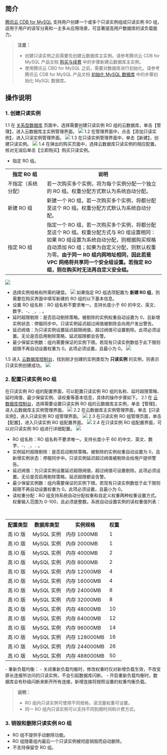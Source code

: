 ## 简介
[腾讯云 CDB for MySQL](https://cloud.tencent.com/product/cdb-overview) 支持用户创建一个或多个只读实例组成只读实例 RO 组，适用于用户的读写分离和一主多从应用场景，可显著提高用户数据库的读负载能力。
>**注意：**
> - 创建只读实例之前需要先创建云数据库主实例。请参考腾讯云 CDB for MySQL 产品文档 [购买与续费](/doc/product/236/5160) 中的步骤新建云数据库主实例。
> - 使用腾讯云 CBD for MySQL 之前，需要对数据库进行初始化。请参考腾讯云 CDB for MySQL 产品文档 [初始化 MySQL 数据库](/doc/product/236/3128) 中的步骤初始化 MySQL 数据库。

## 操作说明
### 1. 创建只读实例
1.1 在 [关系型数据库](https://console.cloud.tencent.com/cdb) 页面中，选择需要创建只读实例 RO 组的云数据库，单击【管理】，进入云数据库主实例管理界面。
![](//mc.qcloudimg.com/static/img/09c0db073e75d30c287de0f10ffed935/image.png)
1.2 在管理界面中，点击【添加只读实例】，进入只读实例管理界面。
![](//mc.qcloudimg.com/static/img/ac1a151fe0079fac79b2901a5f9283bc/image.png)
1.3 在只读实例管理界面中，单击【新建】，创建只读实例。
![](//mc.qcloudimg.com/static/img/fa84be50d87cd09d0c7f25f16b31ffca/image.png)
1.4 在弹出的购买页面中，选择云数据库只读实例的相应配置。核对无误后单击【立即购买】购买只读实例。
- 指定 RO 组。

<table>
  <tr>
    <th width="25%">指定 RO 组</th>
    <th width="75%">说明</th>
  </tr>
  <tr>
    <td>不指定（系统分配）</td>
    <td>若一次购买多个实例，将为每个实例分配一个独立的 RO 组。权重分配方式默认为系统自动分配。</td>
  </tr>
  <tr>
    <td>新建 RO 组</td>
    <td>新建一个 RO 组，若一次购买多个实例，将都分配至这个 RO 组。权重分配方式默认为系统自动分配。</td>
  </tr>
  <tr>
    <td>指定 RO 组</td>
    <td>指定一个 RO 组，若一次购买多个实例，将都分配至这个 RO 组。权重分配方式与 RO 组设置相同：如果 RO 组设置为系统自动分配，则根据购买规格自动添加 RO 组；如果为自定义分配，则默认权重为零。<b>由于同一 RO 组内网地址相同，因此若是 VPC 网络将共享同一个安全组设置。若指定 RO 组，则在购买时无法再自定义安全组。</b></td>
  </tr>
</table>

![](//mc.qcloudimg.com/static/img/823c698e49c613958ba74fb4bfb9bda6/image.png)
- 选择实例规格和所需的硬盘。
![](//mc.qcloudimg.com/static/img/ab288476b0ad541d6064d7ef42209836/image.png)
如果指定 RO 组选项配置为 **新建 RO 组**，则需要在购买界面中填写新建的 RO 组的以下基本信息。
- 设置 RO 组名称：RO 组名称不要求唯一。支持长度小于 60 的中文、英文、数字、`-`、`_`、`.` 。
- 延时超限剔除：是否启动剔除策略。被剔除的实例权重自动设置为 0，且新增实例状态：停服同步中。只读实例延迟超过阀值被剔除会向用户发出警告。
- 延迟阀值：为只读实例设置延迟超限阀值，超过阀值可设置剔除。此项必须设置。无论是否启用剔除策略，延迟超限都会告警。
- 最少保留实例数：组内需要保证的实例下限。若现有只读实例数低于此下限则超限不再自动设置权重为 0。此项必须设置，且最小为 0。
![](//mc.qcloudimg.com/static/img/06cf1b511761c3fb35fd08a504af3750/image.png)

1.5 进入 [云数据库控制台](https://console.qcloud.com/cdb)，找到刚才创建的实例类型为 **只读实例** 的实例，则表示只读实例创建成功。
![](//mc.qcloudimg.com/static/img/c43acd917b990016bb418220ee5e18e3/image.png)

### 2. 配置只读实例 RO 组
在只读实例 RO 组的配置界面，可以配置只读实例 RO 组的名称、延时超限策略、延时阈值、最少保留实例、读权重等基本信息，具体的操作步骤如下。
2.1 在 [云数据库控制台](https://console.qcloud.com/cdb)，选择需要设置只读实例 RO 组的云数据库主实例，单击【管理】，进入云数据库主实例管理界面。
![](//mc.qcloudimg.com/static/img/a4c91d09c83f1e9d6738610ba4d81933/image.png)
2.2 在云数据库主实例管理界面，单击【只读实例】，进入只读实例 RO 组管理界面。 
![](//mc.qcloudimg.com/static/img/edfc8913abe2154244edbb36d01b6fe0/image.png)
2.3 在只读实例 RO 组管理页面，单击【配置】，进入只读实例 RO 组配置界面。
![](//mc.qcloudimg.com/static/img/96c1ece808557044fa9f788bf0a36d04/image.png)
2.4 在只读实例 RO 组配置界面，可以对只读实例 RO 组进行详细配置。
![](//mc.qcloudimg.com/static/img/2857c2fd73a6750e32c10667cd0f1f76/image.png)
- RO 组名称：RO 组名称不要求唯一。支持长度小于 60 的中文、英文、数字、`-`、`_`、`.` 。
- 实例延时超限剔除：是否启动剔除策略。被剔除的实例权重自动设置为 0，且新增实例状态：停服同步中。只读实例延迟超过阀值被剔除会给用户提供警告。
- 延迟阀值：为只读实例设置延迟超限阀值，超过阀值可设置剔除。此项必须设置。无论是否启用剔除策略，延迟超限都会告警。
- 最少保留实例数：组内需要保证的实例下限。若现有只读实例数低于此下限则超限不再自动设置权重为 0。此项必须设置，且最小为 0。
- 读权重分配：RO 组支持系统自动分配权重和自定义权重两种权重设置方式。权重输入范围为 0-100，且必须是整数。系统自动设置实例的读权重值列表：
<table>
  <tr>
    <th>配置类型</th>
    <th>数据库类型</th>
    <th>实例规格</th>
    <th>权重</th>
  </tr>
  <tr>
    <td>高 IO 版</td>
    <td>MySQL 实例</td>
		<td>内存 1000MB</td>
		<td>1</td>
  </tr>
  <tr>
    <td>高 IO 版</td>
    <td>MySQL 实例</td>
		<td>内存 2000MB</td>
		<td>1</td>
  </tr>
  <tr>
    <td>高 IO 版</td>
    <td>MySQL 实例</td>
		<td>内存 4000MB</td>
		<td>2</td>
  </tr>
	  <tr>
    <td>高 IO 版</td>
    <td>MySQL 实例</td>
		<td>内存 8000MB</td>
		<td>2</td>
  </tr>
	  <tr>
    <td>高 IO 版</td>
    <td>MySQL 实例</td>
		<td>内存 12000MB</td>
		<td>4</td>
  </tr>
	  <tr>
    <td>高 IO 版</td>
    <td>MySQL 实例</td>
		<td>内存 16000MB</td>
		<td>4</td>
  </tr>
	  <tr>
    <td>高 IO 版</td>
    <td>MySQL 实例</td>
		<td>内存 24000MB</td>
		<td>8</td>
  </tr>
	  <tr>
    <td>高 IO 版</td>
    <td>MySQL 实例</td>
		<td>内存 32000MB</td>
		<td>8</td>
  </tr>
	  <tr>
    <td>高 IO 版</td>
    <td>MySQL 实例</td>
		<td>内存 48000MB</td>
		<td>10</td>
  </tr>
	  <tr>
    <td>高 IO 版</td>
    <td>MySQL 实例</td>
		<td>内存 64000MB</td>
		<td>12</td>
  </tr>
	  <tr>
    <td>高 IO 版</td>
    <td>MySQL 实例</td>
		<td>内存 96000MB</td>
		<td>14</td>
  </tr>
	  <tr>
    <td>高 IO 版</td>
    <td>MySQL 实例</td>
		<td>内存 128000MB</td>
		<td>16</td>
  </tr>
	  <tr>
    <td>高 IO 版</td>
    <td>MySQL 实例</td>
		<td>内存 244000MB</td>
		<td>26</td>
  </tr>  <tr>
    <td>高 IO 版</td>
    <td>MySQL 实例</td>
		<td>内存 488000MB</td>
		<td>50</td>
  </tr>
</table>
- 重新负载均衡：
	- 关闭重新负载均衡时，修改权重时仅对新增负载生效，不改变原长连接所访问的只读实例，不会引起数据库闪断。
	- 开启重新负载均衡时，数据库会有秒级闪断来断开所有连接，新增连接将按照设置的权重均衡负载。

> **说明：**
> - RO 组内只读实例可使用不同规格，读流量权重可设置。
> - 同一 RO 组内只读实例可以支持不同到期时间和计费方式。

### 3. 销毁和删除只读实例 RO 组
- RO 组不提供手动删除功能。
- RO 组随着组内最后一个只读实例被彻底销毁而自动删除。
- 不支持保留空 RO 组。

